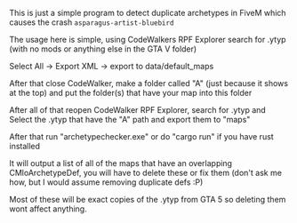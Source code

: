 This is just a simple program to detect duplicate archetypes in FiveM which causes the crash `asparagus-artist-bluebird`

The usage here is simple, using CodeWalkers RPF Explorer search for .ytyp (with no mods or anything else in the GTA V folder)

Select All -> Export XML -> export to data/default_maps

After that close CodeWalker, make a folder called "A" (just because it shows at the top) and put the folder(s) that have your map into this folder

After all of that reopen CodeWalker RPF Explorer, search for .ytyp and Select the .ytyp that have the "A" path and export them to "maps"

After that run "archetypechecker.exe" or do "cargo run" if you have rust installed

It will output a list of all of the maps that have an overlapping CMloArchetypeDef, you will have to delete these or fix them (don't ask me how, but I would assume removing duplicate defs :P)

Most of these will be exact copies of the .ytyp from GTA 5 so deleting them wont affect anything.